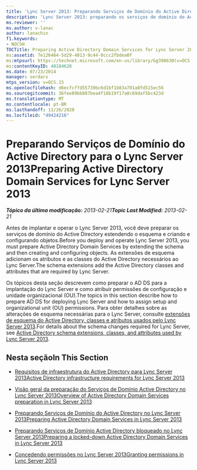 ```yaml
---
title: 'Lync Server 2013: Preparando Serviços de Domínio do Active Directory'
description: 'Lync Server 2013: preparando os serviços de domínio do Active Directory.'
ms.reviewer: ''
ms.author: v-lanac
author: lanachin
f1.keywords:
- NOCSH
TOCTitle: Preparing Active Directory Domain Services for Lync Server 2013
ms:assetid: 7e126464-5d29-4013-9c44-0ccc2fbdea0f
ms:mtpsurl: https://technet.microsoft.com/en-us/library/Gg398630(v=OCS.15)
ms:contentKeyID: 48184620
ms.date: 07/23/2014
manager: serdars
mtps_version: v=OCS.15
ms.openlocfilehash: d6ecfcffd55739bc6d1bf1b83a701a0fd515ec56
ms.sourcegitcommit: 36fee89bb887bea4f18b19f17a8c69daf5bc423d
ms.translationtype: MT
ms.contentlocale: pt-BR
ms.lasthandoff: 11/26/2020
ms.locfileid: "49424216"
---
```

# <a name="preparing-active-directory-domain-services-for-lync-server-2013"></a><span data-ttu-id="1afbe-103">Preparando Serviços de Domínio do Active Directory para o Lync Server 2013</span><span class="sxs-lookup"><span data-stu-id="1afbe-103">Preparing Active Directory Domain Services for Lync Server 2013</span></span>

<div data-xmlns="http://www.w3.org/1999/xhtml">

<div class="topic" data-xmlns="http://www.w3.org/1999/xhtml" data-msxsl="urn:schemas-microsoft-com:xslt" data-cs="https://msdn.microsoft.com/">

<div data-asp="https://msdn2.microsoft.com/asp">



</div>

<div id="mainSection">

<div id="mainBody"><span data-ttu-id="1afbe-104">

<span> </span></span><span class="sxs-lookup"><span data-stu-id="1afbe-104">

<span> </span></span></span>

<span data-ttu-id="1afbe-105">_**Tópico da última modificação:** 2013-02-21_</span><span class="sxs-lookup"><span data-stu-id="1afbe-105">_**Topic Last Modified:** 2013-02-21_</span></span>

<span data-ttu-id="1afbe-106">Antes de implantar e operar o Lync Server 2013, você deve preparar os serviços de domínio do Active Directory estendendo o esquema e criando e configurando objetos.</span><span class="sxs-lookup"><span data-stu-id="1afbe-106">Before you deploy and operate Lync Server 2013, you must prepare Active Directory Domain Services by extending the schema and then creating and configuring objects.</span></span> <span data-ttu-id="1afbe-107">As extensões de esquema adicionam os atributos e as classes do Active Directory necessários ao Lync Server.</span><span class="sxs-lookup"><span data-stu-id="1afbe-107">The schema extensions add the Active Directory classes and attributes that are required by Lync Server.</span></span>

<span data-ttu-id="1afbe-108">Os tópicos desta seção descrevem como preparar o AD DS para a implantação do Lync Server e como atribuir permissões de configuração e unidade organizacional (OU).</span><span class="sxs-lookup"><span data-stu-id="1afbe-108">The topics in this section describe how to prepare AD DS for deploying Lync Server and how to assign setup and organizational unit (OU) permissions.</span></span> <span data-ttu-id="1afbe-109">Para obter detalhes sobre as alterações de esquema necessárias para o Lync Server, consulte [extensões de esquema do Active Directory, classes e atributos usados pelo Lync Server 2013](lync-server-2013-active-directory-schema-extensions-classes-and-attributes-used-by-lync-server.md).</span><span class="sxs-lookup"><span data-stu-id="1afbe-109">For details about the schema changes required for Lync Server, see [Active Directory schema extensions, classes, and attributes used by Lync Server 2013](lync-server-2013-active-directory-schema-extensions-classes-and-attributes-used-by-lync-server.md).</span></span>

<div>

## <a name="in-this-section"></a><span data-ttu-id="1afbe-110">Nesta seção</span><span class="sxs-lookup"><span data-stu-id="1afbe-110">In This Section</span></span>

  - [<span data-ttu-id="1afbe-111">Requisitos de infraestrutura do Active Directory para Lync Server 2013</span><span class="sxs-lookup"><span data-stu-id="1afbe-111">Active Directory infrastructure requirements for Lync Server 2013</span></span>](lync-server-2013-active-directory-infrastructure-requirements.md)

  - [<span data-ttu-id="1afbe-112">Visão geral da preparação do Serviços de Domínio Active Directory no Lync Server 2013</span><span class="sxs-lookup"><span data-stu-id="1afbe-112">Overview of Active Directory Domain Services preparation in Lync Server 2013</span></span>](lync-server-2013-overview-of-active-directory-domain-services-preparation.md)

  - [<span data-ttu-id="1afbe-113">Preparando Serviços de Domínio do Active Directory no Lync Server 2013</span><span class="sxs-lookup"><span data-stu-id="1afbe-113">Preparing Active Directory Domain Services in Lync Server 2013</span></span>](lync-server-2013-preparing-active-directory-domain-services.md)

  - [<span data-ttu-id="1afbe-114">Preparando Serviços de Domínio Active Directory bloqueado no Lync Server 2013</span><span class="sxs-lookup"><span data-stu-id="1afbe-114">Preparing a locked-down Active Directory Domain Services in Lync Server 2013</span></span>](lync-server-2013-preparing-a-locked-down-active-directory-domain-services.md)

  - [<span data-ttu-id="1afbe-115">Concedendo permissões no Lync Server 2013</span><span class="sxs-lookup"><span data-stu-id="1afbe-115">Granting permissions in Lync Server 2013</span></span>](lync-server-2013-granting-permissions.md)

<span data-ttu-id="1afbe-116"></div>

</div>

<span> </span>

</div>

</div>

</span><span class="sxs-lookup"><span data-stu-id="1afbe-116"></div>

</div>

<span> </span>

</div>

</div>

</span></span></div>

